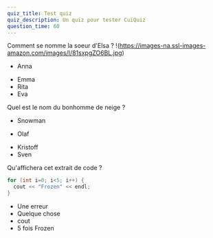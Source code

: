```yaml
---
quiz_title: Test quiz
quiz_description: Un quiz pour tester CuiQuiz
question_time: 60
---
```


Comment se nomme la soeur d'Elsa ? 
!(https://images-na.ssl-images-amazon.com/images/I/81sxpgZO6BL.jpg)
* Anna
- Emma
- Rita
- Eva

Quel est le nom du bonhomme de neige ?
- Snowman
* Olaf
- Kristoff
- Sven

Qu'affichera cet extrait de code ? 
```cpp
for (int i=0; i<5; i++) {
  cout << "Frozen" << endl;
}
```
- Une erreur
- Quelque chose
- cout
- 5 fois Frozen